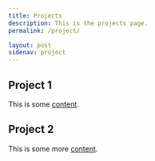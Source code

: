 ```yaml
---
title: Projects
description: This is the projects page.
permalink: /project/

layout: post
sidenav: project
---
```


## Project 1

This is some [content](https://18f.gsa.gov/).

## Project 2

This is some more [content](javascript:void(0);).